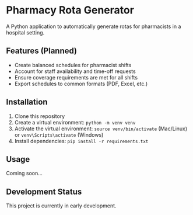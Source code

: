 # Pharmacy Rota Generator

A Python application to automatically generate rotas for pharmacists in a hospital setting.

## Features (Planned)

- Create balanced schedules for pharmacist shifts
- Account for staff availability and time-off requests
- Ensure coverage requirements are met for all shifts
- Export schedules to common formats (PDF, Excel, etc.)

## Installation

1. Clone this repository
2. Create a virtual environment: `python -m venv venv`
3. Activate the virtual environment: `source venv/bin/activate` (Mac/Linux) or `venv\Scripts\activate` (Windows)
4. Install dependencies: `pip install -r requirements.txt`

## Usage

Coming soon...

## Development Status

This project is currently in early development.
